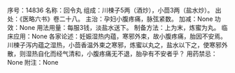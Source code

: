 序号：14836
名称：回令丸
组成：川楝子5两（酒炒），小茴3两（盐水炒）。
出处：《医略六书》卷二十八。
主治：孕妇小腹疼痛，脉弦紧数。
加减：None
功效：None
用法用量：每服3钱，淡盐水送下。
制备方法：上为末，炼蜜为丸。
临床应用：None
各家论述：妊娠湿热内蕴，寒邪外束，故小腹疼痛，胎因不安焉。川楝子泻内蕴之湿热，小茴香温外束之寒邪，炼蜜以丸之，盐水以下之，使寒邪外散，则湿热自化而经气清和，小腹疼痛无不退，胎孕有不安者乎？
用药禁忌：None
附注：None

